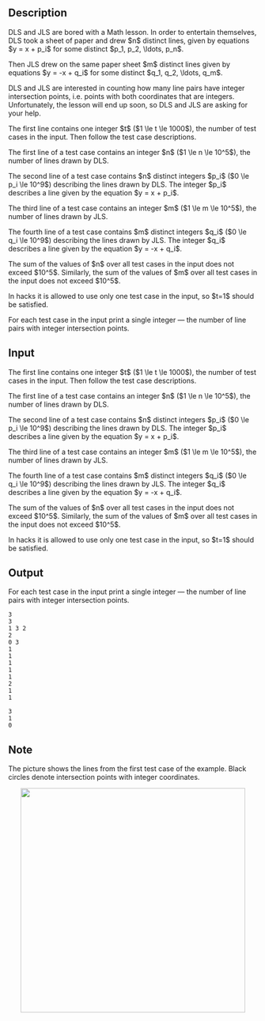 ## Description

<div><p>DLS and JLS are bored with a Math lesson. In order to entertain themselves, DLS took a sheet of paper and drew $n$ distinct lines, given by equations $y = x + p_i$ for some distinct $p_1, p_2, \ldots, p_n$.</p><p>Then JLS drew on the same paper sheet $m$ distinct lines given by equations $y = -x + q_i$ for some distinct $q_1, q_2, \ldots, q_m$.</p><p>DLS and JLS are interested in counting how many line pairs have <span class="tex-font-style-bf">integer</span> intersection points, i.e. points with both coordinates that are integers. Unfortunately, the lesson will end up soon, so DLS and JLS are asking for your help.</p></div><div class="input-specification"><p>The first line contains one integer $t$ ($1 \le t \le 1000$), the number of test cases in the input. Then follow the test case descriptions.</p><p>The first line of a test case contains an integer $n$ ($1 \le n \le 10^5$), the number of lines drawn by DLS.</p><p>The second line of a test case contains $n$ distinct integers $p_i$ ($0 \le p_i \le 10^9$) describing the lines drawn by DLS. The integer $p_i$ describes a line given by the equation $y = x + p_i$.</p><p>The third line of a test case contains an integer $m$ ($1 \le m \le 10^5$), the number of lines drawn by JLS.</p><p>The fourth line of a test case contains $m$ distinct integers $q_i$ ($0 \le q_i \le 10^9$) describing the lines drawn by JLS. The integer $q_i$ describes a line given by the equation $y = -x + q_i$.</p><p>The sum of the values of $n$ over all test cases in the input does not exceed $10^5$. Similarly, the sum of the values of $m$ over all test cases in the input does not exceed $10^5$.</p><p><span class="tex-font-style-bf">In hacks</span> it is allowed to use only one test case in the input, so $t=1$ should be satisfied.</p></div><div class="output-specification"><p>For each test case in the input print a single integer&nbsp;— the number of line pairs with integer intersection points. </p></div>

## Input

<p>The first line contains one integer $t$ ($1 \le t \le 1000$), the number of test cases in the input. Then follow the test case descriptions.</p><p>The first line of a test case contains an integer $n$ ($1 \le n \le 10^5$), the number of lines drawn by DLS.</p><p>The second line of a test case contains $n$ distinct integers $p_i$ ($0 \le p_i \le 10^9$) describing the lines drawn by DLS. The integer $p_i$ describes a line given by the equation $y = x + p_i$.</p><p>The third line of a test case contains an integer $m$ ($1 \le m \le 10^5$), the number of lines drawn by JLS.</p><p>The fourth line of a test case contains $m$ distinct integers $q_i$ ($0 \le q_i \le 10^9$) describing the lines drawn by JLS. The integer $q_i$ describes a line given by the equation $y = -x + q_i$.</p><p>The sum of the values of $n$ over all test cases in the input does not exceed $10^5$. Similarly, the sum of the values of $m$ over all test cases in the input does not exceed $10^5$.</p><p><span class="tex-font-style-bf">In hacks</span> it is allowed to use only one test case in the input, so $t=1$ should be satisfied.</p>

## Output

<p>For each test case in the input print a single integer&nbsp;— the number of line pairs with integer intersection points. </p>





```input1
3
3
1 3 2
2
0 3
1
1
1
1
1
2
1
1
```




```output1
3
1
0
```



## Note

<p>The picture shows the lines from the first test case of the example. Black circles denote intersection points with integer coordinates.</p><center> <img class="tex-graphics" height="454px" src="file://p21R6GMy.png" style="max-width: 100.0%;max-height: 100.0%;" width="454px"> </center>
